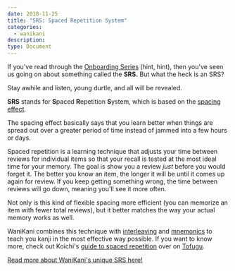 ```yaml
---
date: 2018-11-25
title: "SRS: Spaced Repetition System"
categories:
  - wanikani
description:
type: Document
---
```


If you've read through the [Onboarding Series](/getting-started/how-wanikani-works/) (hint, hint), then you've seen us going on about something called the **SRS.** But what the heck is an SRS?

Stay awhile and listen, young durtle, and all will be revealed.

**SRS** stands for **S**paced **R**epetition **S**ystem, which is based on the [spacing effect](https://en.wikipedia.org/wiki/Spacing_effect).

The spacing effect basically says that you learn better when things are spread out over a greater period of time instead of jammed into a few hours or days.

Spaced repetition is a learning technique that adjusts your time between reviews for individual items so that your recall is tested at the most ideal time for your memory. The goal is show you a review _just_ before you would forget it. The better you know an item, the longer it will be until it comes up again for review. If you keep getting something wrong, the time between reviews will go down, meaning you'll see it more often.

Not only is this kind of flexible spacing more efficient (you can memorize an item with fewer total reviews), but it better matches the way your actual memory works as well.

WaniKani combines this technique with [interleaving](https://www.tofugu.com/japanese/interleaving-japanese/) and [mnemonics](https://www.tofugu.com/series/japanese-mnemonics/) to teach you kanji in the most effective way possible. If you want to know more, check out Koichi's [guide to spaced repetition](https://www.tofugu.com/japanese/spaced-repetition/) over on [Tofugu](https://www.tofugu.com/).

[Read more about WaniKani's unique SRS here!](/wanikani/srs-stages/)
